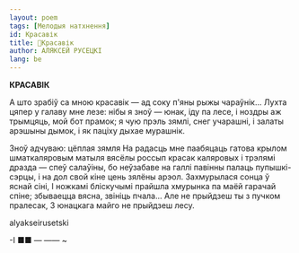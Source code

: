 ```yaml
---
layout: poem
tags: [Мелодыя натхнення]
id: Красавік
title: 🚧Красавік
author: АЛЯКСЕЙ РУСЕЦКІ
lang: be
---
```



 
**КРАСАВІК**

А што зрабіў са мною красавік — ад соку п'яны рыжы чараўнік... Лухта цяпер у галаву мне лезе: нібы я зноў — юнак, іду па лесе, і ноздры аж трымцяць, мой бот прамок; я чую прэль зямлі, снег учарашні, і залаты арэшыны дымок, і як паціху дыхае мурашнік.

Зноў адчуваю: цёплая зямля На радасць мне паабяцаць гатова крылом шматкаляровым матыля вясёлы россып красак каляровых і трэлямі дразда — спеў салаўіны, бо неўзабаве на галлі павінны палаць пупышкі-сэрцы, і на дол свой кіне цень зялёны арэол. Захмурылася сонца ў яснай сіні, I ножкамі бліскучымі прайшла хмурынка па маёй гарачай спіне; збываецца вясна, звініць пчала... Але не прыйдзеш ты з пучком пралесак, 3 юнацкага майго не прыйдзеш лесу.

alyakseirusetski

-I  ■■  — —— ~

